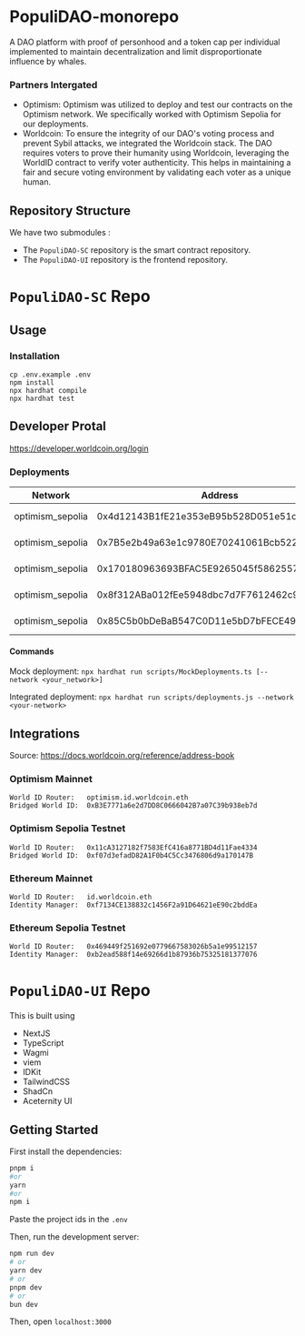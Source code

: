 # PopuliDAO-monorepo
A DAO platform with proof of personhood and a token cap per individual implemented to maintain decentralization and limit disproportionate influence by whales.

### Partners Intergated
- Optimism: Optimism was utilized to deploy and test our contracts on the Optimism network. We specifically worked with Optimism Sepolia for our deployments.
- Worldcoin: To ensure the integrity of our DAO's voting process and prevent Sybil attacks, we integrated the Worldcoin stack. The DAO requires voters to prove their humanity using Worldcoin, leveraging the WorldID contract to verify voter authenticity. This helps in maintaining a fair and secure voting environment by validating each voter as a unique human.

## Repository Structure
We have two submodules :
- The `PopuliDAO-SC` repository is the smart contract repository.
- The `PopuliDAO-UI` repository is the frontend repository.

# `PopuliDAO-SC` Repo

## Usage

### Installation

```shell
cp .env.example .env
npm install
npx hardhat compile
npx hardhat test
```

## Developer Protal

https://developer.worldcoin.org/login

### Deployments

| Network          | Address                                    | Abi - Etherscan                                                                                                                                                                                 |
| ---------------- | ------------------------------------------ | ----------------------------------------------------------------------------------------------------------------------------------------------------------------------------------------------- |
| optimism_sepolia | 0x4d12143B1fE21e353eB95b528D051e51c07Aee23 | MyToken <a href="./abis/MyToken.json">abi</a> - <a href="https://sepolia-optimism.etherscan.io/address/0x4d12143B1fE21e353eB95b528D051e51c07Aee23#code">etherscan</a>                           |
| optimism_sepolia | 0x7B5e2b49a63e1c9780E70241061Bcb5223f2C831 | MyGovernorDao <a href="./abis/MyGovernorDao.json">abi</a> - <a href="https://sepolia-optimism.etherscan.io/address/0x7B5e2b49a63e1c9780E70241061Bcb5223f2C831#code">etherscan</a>               |
| optimism_sepolia | 0x170180963693BFAC5E9265045f5862557E4d71f4 | WorldIdMock <a href="./abis/WorldIdMock.json">abi</a> - <a href="https://sepolia-optimism.etherscan.io/address/0x170180963693BFAC5E9265045f5862557E4d71f4#code">etherscan</a>                   |
| optimism_sepolia | 0x8f312ABa012fEe5948dbc7d7F7612462c9Ba95d2 | WorldVerify <a href="./abis/WorldVerify.json">abi</a> - <a href="https://sepolia-optimism.etherscan.io/address/0x8f312ABa012fEe5948dbc7d7F7612462c9Ba95d2#code">etherscan</a>                   |
| optimism_sepolia | 0x85C5b0bDeBaB547C0D11e5bD7bFECE49DCcc874d | MyGovernorDaoFactory <a href="./abis/MyGovernorDaoFactory.json">abi</a> - <a href="https://sepolia-optimism.etherscan.io/address/0x85C5b0bDeBaB547C0D11e5bD7bFECE49DCcc874d#code">etherscan</a> |

#### Commands

Mock deployment:
`npx hardhat run scripts/MockDeployments.ts [--network <your_network>]`

Integrated deployment:
`npx hardhat run scripts/deployments.js --network <your-network>`

## Integrations

Source: https://docs.worldcoin.org/reference/address-book

### Optimism Mainnet

```
World ID Router:   optimism.id.worldcoin.eth
Bridged World ID:  0xB3E7771a6e2d7DD8C0666042B7a07C39b938eb7d
```

### Optimism Sepolia Testnet

```
World ID Router:   0x11cA3127182f7583EfC416a8771BD4d11Fae4334
Bridged World ID:  0xf07d3efadD82A1F0b4C5Cc3476806d9a170147B
```

### Ethereum Mainnet

```
World ID Router:   id.worldcoin.eth
Identity Manager:  0xf7134CE138832c1456F2a91D64621eE90c2bddEa
```

### Ethereum Sepolia Testnet

```
World ID Router:   0x469449f251692e0779667583026b5a1e99512157
Identity Manager:  0xb2ead588f14e69266d1b87936b75325181377076
```


#

# `PopuliDAO-UI` Repo

This is built using
- NextJS
- TypeScript
- Wagmi
- viem
- IDKit
- TailwindCSS
- ShadCn
- Aceternity UI
  
## Getting Started

First install the dependencies:

```bash
pnpm i
#or
yarn
#or
npm i
```

Paste the project ids in the `.env`

Then, run the development server:

```bash
npm run dev
# or
yarn dev
# or
pnpm dev
# or
bun dev
```

Then, open `localhost:3000`


